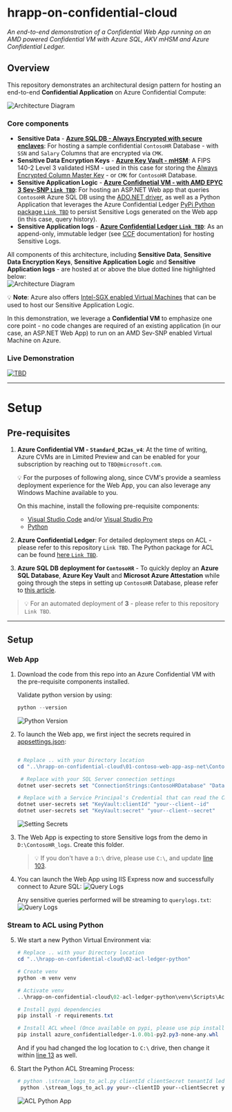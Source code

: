 # hrapp-on-confidential-cloud

_An end-to-end demonstration of a Confidential Web App running on an AMD powered Confidential VM with Azure SQL, AKV mHSM and Azure Confidential Ledger._

## Overview

This repository demonstrates an architectural design pattern for hosting an end-to-end **Confidential Application** on Azure Confidential Compute:<br>

![Architecture Diagram](images/Architecture-Diagram.png)

### Core components

- **Sensitive Data** - [**Azure SQL DB - Always Encrypted with secure enclaves**](https://docs.microsoft.com/en-us/azure/azure-sql/database/always-encrypted-with-secure-enclaves-landing): For hosting a sample confidential `ContosoHR` Database - with `SSN` and `Salary` Columns that are encrypted via `CMK`.
- **Sensitive Data Encryption Keys** - [**Azure Key Vault - mHSM**](https://docs.microsoft.com/en-us/azure/key-vault/managed-hsm/overview): A FIPS 140-2 Level 3 validated HSM - used in this case for storing the [Always Encrypted Column Master Key](https://docs.microsoft.com/en-us/sql/relational-databases/security/encryption/create-and-store-column-master-keys-always-encrypted?view=sql-server-ver15) - or `CMK` for `ContosoHR` Database.
- **Sensitive Application Logic** - [**Azure Confidnetial VM - with AMD EPYC 3 Sev-SNP `Link TBD`**](TBD): For hosting an ASP.NET Web app that queries `ContosoHR` Azure SQL DB using the [ADO.NET driver](https://docs.microsoft.com/en-us/sql/connect/ado-net/microsoft-ado-net-sql-server?view=azuresqldb-current), as well as a Python Application that leverages the Azure Confidential Ledger [PyPi Python package `Link TBD`](TBD) to persist Sensitive Logs generated on the Web app (in this case, query history).
- **Sensitive Application logs** - [**Azure Confidential Ledger `Link TBD`**](TBD): As an append-only, immutable ledger (see [CCF](https://microsoft.github.io/CCF/main/overview/concepts.html#ledger) documentation) for hosting Sensitive Logs.

All components of this architecture, including **Sensitive Data**, **Sensitive Data Encryption Keys**, **Sensitive Application Logic** and **Sensitive Application logs** - are hosted at or above the blue dotted line highlighted below: <br>
![Architecture Diagram](images/Architecture-components.png)

💡 **Note**: Azure also offers [Intel-SGX enabled Virtual Machines](https://docs.microsoft.com/en-us/azure/confidential-computing/confidential-computing-enclaves#intel-sgx-enabled-virtual-machines) that can be used to host our Sensitive Application Logic.

In this demonstration, we leverage a **Confidential VM** to emphasize one core point - no code changes are required of an existing application (in our case, an ASP.NET Web App) to run on an AMD Sev-SNP enabled Virtual Machine on Azure.

### Live Demonstration

[![TBD](images/Build%20YouTube.png)](TBD)

---

# Setup

## Pre-requisites

1. **Azure Confidential VM - `Standard_DC2as_v4`**: At the time of writing, Azure CVMs are in Limited Preview and can be enabled for your subscription by reaching out to `TBD@microsoft.com`.

   💡 For the purposes of following along, since CVM's provide a seamless deployment experience for the Web App, you can also leverage any Windows Machine available to you.

   On this machine, install the following pre-requisite components:

   - [Visual Studio Code](https://code.visualstudio.com/) and/or [Visual Studio Pro](https://visualstudio.microsoft.com/vs/professional/)
   - [Python](https://www.python.org/downloads/release/python-385/)

2. **Azure Confidential Ledger**: For detailed deployment steps on ACL - please refer to this repository `Link TBD`. The Python package for ACL can be found [here `Link TBD`](TBD).

3. **Azure SQL DB deployment for `ContosoHR`** - To quickly deploy an **Azure SQL Database**, **Azure Key Vault** and **Microsot Azure Attestation** while going through the steps in setting up `ContosoHR` Database, please refer to [this article](https://docs.microsoft.com/en-us/azure/azure-sql/database/always-encrypted-enclaves-getting-started).

> 💡 For an automated deployment of **3** - please refer to this repository `Link TBD`.

---

## Setup

### Web App

1. Download the code from this repo into an Azure Confidential VM with the pre-requisite components installed.

   Validate python version by using:

   ```powershell
   python --version
   ```

   ![Python Version](images/01-python-version.png)

2. To launch the Web app, we first inject the secrets required in [appsettings.json](01-contoso-web-app-asp-net/ContosoHR/appsettings.json):

   ```powershell

   # Replace .. with your Directory location
   cd "..\hrapp-on-confidential-cloud\01-contoso-web-app-asp-net\ContosoHR"

    # Replace with your SQL Server connection settings
   dotnet user-secrets set "ConnectionStrings:ContosoHRDatabase" "Data Source = your--azure--sqlserver.database.windows.net; Initial Catalog = ContosoHR; Column Encryption Setting = Enabled;Attestation Protocol = AAS; Enclave Attestation Url = https://your--attestation--url.eus.attest.azure.net/attest/SgxEnclave; User Id = your--sql--username; Password = your--sql--password"

   # Replace with a Service Principal's Credential that can read the CMK from AKV
   dotnet user-secrets set "KeyVault:clientId" "your--client--id"
   dotnet user-secrets set "KeyVault:secret" "your--client--secret"
   ```

   ![Setting Secrets](images/02-setting-secrets.png)

3. The Web App is expecting to store Sensitive logs from the demo in `D:\ContosoHR_logs`. Create this folder.

   > 💡 If you don't have a `D:\` drive, please use `C:\`, and update [line 103](01-contoso-web-app-asp-net/ContosoHR/Controllers/EmployeeController.cs).

4. You can launch the Web App using IIS Express now and successfully connect to Azure SQL:
   ![Query Logs](images/03-IISLogs.gif)

   Any sensitive queries performed will be streaming to `querylogs.txt`:
   ![Query Logs](images/04-sensitive-queries.png)

### Stream to ACL using Python

5. We start a new Python Virtual Environment via:

   ```powershell
   # Replace .. with your Directory location
   cd "..\hrapp-on-confidential-cloud\02-acl-ledger-python"

   # Create venv
   python -m venv venv

   # Activate venv
   ..\hrapp-on-confidential-cloud\02-acl-ledger-python\venv\Scripts\Activate.ps1

   # Install pypi dependencies
   pip install -r requirements.txt

   # Install ACL wheel (Once available on pypi, please use pip install azure-confidentialledger instead)
   pip install azure_confidentialledger-1.0.0b1-py2.py3-none-any.whl
   ```

   And if you had changed the log location to `C:\` drive, then change it within [line 13](02-acl-ledger-python/stream_logs_to_acl.py) as well.

6. Start the Python ACL Streaming Process:

   ```powershell
   # python .\stream_logs_to_acl.py clientId clientSecret tenantId ledgerID
    python .\stream_logs_to_acl.py your--clientID your--clientSecret your--tenantId your--unique--ledger
   ```

   ![ACL Python App](images/05-python-app.png)
